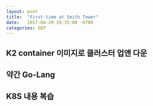 ```yaml
---
layout: post
title:  "First-time at Smith Tower"
date:   2017-04-29 19:35:00 -0700
categories: GEP
---
```

## K2 container 이미지로 클러스터 업앤 다운

## 약간 Go-Lang

##  K8S 내용 복습
